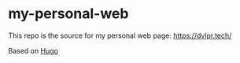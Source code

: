 # my-personal-web
This repo is the source for my personal web page: https://dvlpr.tech/

Based on [Hugo](https://gohugo.io/)

